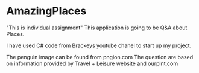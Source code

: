 # AmazingPlaces
"This is individual assignment"
 This application is going to be Q&A about Places.

 I have used C# code from Brackeys youtube chanel to start up my project.

 The penguin image can be found from pngion.com
 The question are based on information provided by Travel + Leisure website and ourplnt.com
